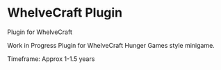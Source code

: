 # WhelveCraft Plugin
 Plugin for WhelveCraft

Work in Progress Plugin for WhelveCraft Hunger Games style minigame.

Timeframe: Approx 1-1.5 years
